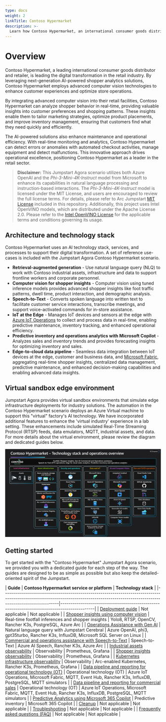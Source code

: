 ```yaml
---
type: docs
weight: 2
linkTitle: Contoso Hypermarket
description: >-
  Learn how Contoso Hypermarket, an international consumer goods distributor and retailer, implements an AI-enhanced cloud-to-edge strategy with computer vision, next-gen language models, data pipelines, Microsoft Fabric, and Azure Arc.
---
```


# Overview

Contoso Hypermarket, a leading international consumer goods distributor and retailer, is leading the digital transformation in the retail industry. By leveraging next-generation AI-powered shopper analytics solutions, Contoso Hypermarket employs advanced computer vision technologies to enhance customer experiences and optimize store operations.

By integrating advanced computer vision into their retail facilities, Contoso Hypermarket can analyze shopper behavior in real-time, providing valuable insights into customer preferences and shopping patterns. These insights enable them to tailor marketing strategies, optimize product placements, and improve inventory management, ensuring that customers find what they need quickly and efficiently.

The AI-powered solutions also enhance maintenance and operational efficiency. With real-time monitoring and analytics, Contoso Hypermarket can detect errors or anomalies with automated checkout activities, manage equipment and detect malfunctions. This innovative approach drives operational excellence, positioning Contoso Hypermarket as a leader in the retail sector.

> **Disclaimer:** This Jumpstart Agora scenario utilizes both Azure OpenAI and the _Phi-3-Mini-4K-Instruct_ model from Microsoft to enhance its capabilities in natural language processing and instruction-based interactions. The _Phi-3-Mini-4K-Instruct_ model is licensed under the MIT License, and users are encouraged to review the full license terms. For details, please refer to Arc Jumpstart [MIT License](../../../LICENSE) included in this repository.
> Additionally, this project uses Intel OpenVINO models, which are distributed under the Apache License 2.0. Please refer to the [Intel OpenVINO License](https://github.com/openvinotoolkit/openvino/blob/master/LICENSE) for the applicable terms and conditions governing its usage.

## Architecture and technology stack

Contoso Hypermarket uses an AI technology stack, services, and processes to support their digital transformation. A set of reference use-cases is included with the Jumpstart Agora Contoso Hypermarket scenario.

- **Retrieval-augmented generation** - Use natural language query (NLQ) to work with Contoso industrial assets, infrastructure and data to support frontline workers and corporate personnel.
- **Computer vision for shopper insights** - Computer vision using tuned inference models provides advanced shopper insights like foot traffic patterns, dwell time, product interaction, and demographic analysis.
- **Speech-to-Text** - Converts spoken language into written text to facilitate customer service interactions, transcribe meetings, and support voice-activated commands for in-store assistance.
- **IoT at the Edge** - Manages IoT devices and sensors at the edge with [Azure IoT Operations](https://learn.microsoft.com/azure/iot-operations/overview-iot-operations) to collect and process data in real-time, enabling predictive maintenance, inventory tracking, and enhanced operational efficiency.
- **Predictive inventory and operations analytics with Microsoft Copilot** - Analyzes sales and inventory trends and provides forecasting insights for optimizing inventory and sales.
- **Edge-to-cloud data pipeline** - Seamless data integration between IoT devices at the edge, customer and business data, and [Microsoft Fabric](https://www.microsoft.com/microsoft-fabric), aggregating real-time shopper insights, centralized data management, predictive maintenance, and enhanced decision-making capabilities and enabling advanced data insights.

## Virtual sandbox edge environment

Jumpstart Agora provides virtual sandbox environments that simulate edge infrastructure deployments for industry solutions. The automation in the Contoso Hypermarket scenario deploys an Azure Virtual machine to support this "virtual" factory's AI technology. We have incorporated additional features to enhance the 'virtual industry' experience in a lab setting. These enhancements include simulated Real-Time Streaming Protocol (RTSP) feeds, data emulators, MQTT, industrial assets, and data. For more details about the virtual environment, please review the diagram and dedicated guides below.

![Applications and technology stack architecture diagram](./deployment/img/architecture_diagram.png)

## Getting started

To get started with the "Contoso Hypermarket" Jumpstart Agora scenario, we provided you with a dedicated guide for each step of the way. The guides are designed to be as simple as possible but also keep the detailed-oriented spirit of the Jumpstart.

| **Guide**  | **Contoso Hypermarket service or platform** | **Technology stack** |
|----------------------------------------------------------------------------------------------------------------------------------------------------------------------------------------|-----------------------------------------------------------------------------------------------|
| [Deployment guide](../contoso_hypermarket/deployment/) | Not applicable | Not applicable |
| [Shopper insights using computer vision](../contoso_hypermarket/shopper_insights/) | Real-time footfall inferences and shopper insights | Yolo8, RTSP, OpenCV, Rancher K3s, PostgreSQL, Azure Arc  |
| [Operations Assistance with Gen AI](../contoso_hypermarket/cerebral/) | Natural language query with Jumpstart Cerebral | Azure OpenAI, phi3, gpt35turbo, Rancher K3s, InfluxDB, Microsoft SQL Server on Linux |
| [Commercial and operations assistance with Speech-to-Text](../contoso_hypermarket/speech_to_text/) | Speech-to-Text  | Azure AI Speech, Rancher K3s, Azure Arc |
| [Industrial assets observability](../contoso_hypermarket/observability/) | Observability | Prometheus, Grafana |
| [Shopper insights observability](../contoso_hypermarket/observability/) | Observability | Prometheus, Grafana |
| [Kubernetes infrastructure observability](../contoso_hypermarket/observability/) | Observability | Arc-enabled Kubernetes, Rancher K3s, Prometheus, Grafana  |
| [Data pipeline and reporting for operational technology (OT)](../contoso_hypermarket/data_pipeline/operational/) | Operational technology (OT) | Azure IoT Operations, Microsoft Fabric, MQTT, Event Hub, Rancher K3s, InfluxDB, PostgreSQL, MQTT simulators |
| [Data pipeline and reporting for commercial sales](../contoso_hypermarket/data_pipeline/commerical/) | Operational technology (OT) | Azure IoT Operations, Microsoft Fabric, MQTT, Event Hub, Rancher K3s, InfluxDB, PostgreSQL, MQTT simulators |
| [Predictive Analytics using Microsoft 365 Copilot](../contoso_hypermarket/predictive_analytics/) | Predictive inventory | Microsoft 365 Copilot |
| [Cleanup](../contoso_hypermarket/cleanup/) | Not applicable | Not applicable |
| [Troubleshooting](../contoso_hypermarket/troubleshooting/) | Not applicable  | Not applicable |
| [Frequently asked questions (FAQ)](../../faq/) | Not applicable  | Not applicable |

